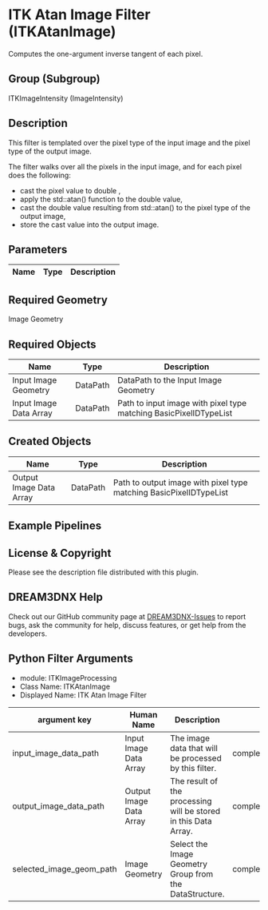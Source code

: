 # ITK Atan Image Filter (ITKAtanImage)

Computes the one-argument inverse tangent of each pixel.

## Group (Subgroup)

ITKImageIntensity (ImageIntensity)

## Description

This filter is templated over the pixel type of the input image and the pixel type of the output image.

The filter walks over all the pixels in the input image, and for each pixel does the following:

* cast the pixel value to double , 
* apply the std::atan() function to the double value, 
* cast the double value resulting from std::atan() to the pixel type of the output image, 
* store the cast value into the output image.

## Parameters

| Name | Type | Description |
|------|------|-------------|

## Required Geometry

Image Geometry

## Required Objects

| Name |Type | Description |
|-----|------|-------------|
| Input Image Geometry | DataPath | DataPath to the Input Image Geometry |
| Input Image Data Array | DataPath | Path to input image with pixel type matching BasicPixelIDTypeList |

## Created Objects

| Name |Type | Description |
|-----|------|-------------|
| Output Image Data Array | DataPath | Path to output image with pixel type matching BasicPixelIDTypeList |

## Example Pipelines


## License & Copyright

Please see the description file distributed with this plugin.


## DREAM3DNX Help

Check out our GitHub community page at [DREAM3DNX-Issues](https://github.com/BlueQuartzSoftware/DREAM3DNX-Issues) to report bugs, ask the community for help, discuss features, or get help from the developers.

## Python Filter Arguments

+ module: ITKImageProcessing
+ Class Name: ITKAtanImage
+ Displayed Name: ITK Atan Image Filter

| argument key | Human Name | Description | Parameter Type |
|--------------|------------|-------------|----------------|
| input_image_data_path | Input Image Data Array | The image data that will be processed by this filter. | complex.ArraySelectionParameter |
| output_image_data_path | Output Image Data Array | The result of the processing will be stored in this Data Array. | complex.DataObjectNameParameter |
| selected_image_geom_path | Image Geometry | Select the Image Geometry Group from the DataStructure. | complex.GeometrySelectionParameter |

